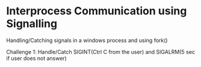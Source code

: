 # Interprocess Communication using Signalling

Handling/Catching signals in a windows process and using fork()

Challenge 1: Handle/Catch SIGINT(Ctrl C from the user) and SIGALRM(5 sec if user does not answer)